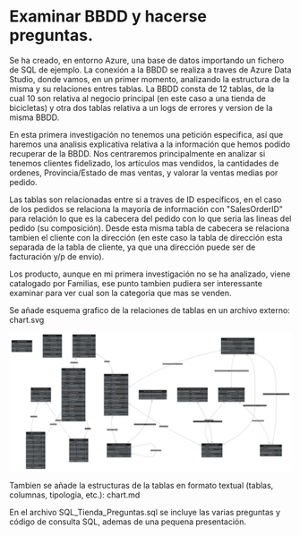 # Examinar BBDD y hacerse preguntas.

Se ha creado, en entorno Azure, una base de datos importando un fichero de SQL de ejemplo. La conexión a la BBDD se realiza a traves de Azure Data Studio, donde vamos, en un primer momento, analizando la estructura de la misma y su relaciones entres tablas.
La BBDD consta de 12 tablas, de la cual 10 son relativa al negocio principal (en este caso a una tienda de bicicletas) y otra dos tablas relativa a un logs de errores y version de la misma BBDD.

En esta primera investigación no tenemos una petición especifica, así que haremos una analisis explicativa relativa a la información que hemos podido recuperar de la BBDD.
Nos centraremos principalmente en analizar si tenemos clientes fidelizado, los artículos mas vendidos, la cantidades de ordenes, Provincia/Estado de mas ventas, y valorar la ventas medias por pedido.

Las tablas son relacionadas entre si a traves de ID específicos, en el caso de los pedidos se relaciona la mayoría de información con "SalesOrderID" para relación lo que es la cabecera del pedido con lo que seria las lineas del pedido (su composición). Desde esta misma tabla de cabecera se relaciona tambien el cliente con la dirección (en este caso la tabla de dirección esta separada de la tabla de cliente, ya que una dirección puede ser de facturación y/p de envio).

Los producto, aunque en mi primera investigación no se ha analizado, viene catalogado por Familias, ese punto tambien pudiera ser interessante examinar para ver cual son la categoria que mas se venden.

Se añade esquema grafico de la relaciones de tablas en un archivo externo: chart.svg

![](https://github.com/Xicu980/SQL_01/blob/main/chart.svg)

Tambien se añade la estructuras de la tablas en formato textual (tablas, columnas, tipologia, etc.): chart.md

En el archivo SQL_Tienda_Preguntas.sql se incluye las varias preguntas y código de consulta SQL, ademas de una pequena presentación.
 
